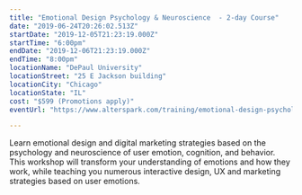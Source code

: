 ```yaml
---
title: "Emotional Design Psychology & Neuroscience  - 2-day Course"
date: "2019-06-24T20:26:02.513Z"
startDate: "2019-12-05T21:23:19.000Z"
startTime: "6:00pm"
endDate: "2019-12-06T21:23:19.000Z"
endTime: "8:00pm"
locationName: "DePaul University"
locationStreet: "25 E Jackson building"
locationCity: "Chicago"
locationState: "IL"
cost: "$599 (Promotions apply)"
eventUrl: "https://www.alterspark.com/training/emotional-design-psychology"

---
```


Learn emotional design and digital marketing strategies based on the psychology and neuroscience of user emotion, cognition, and behavior. This workshop will transform your understanding of emotions and how they work, while teaching you numerous interactive design, UX and marketing strategies based on user emotions.

